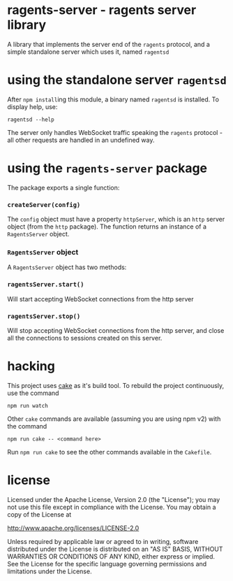 ragents-server - ragents server library
================================================================================

A library that implements the server end of the `ragents` protocol, and a
simple standalone server which uses it, named `ragentsd`



using the standalone server `ragentsd`
================================================================================

After `npm install`ing this module, a binary named `ragentsd` is installed.  To
display help, use:

    ragentsd --help

The server only handles WebSocket traffic speaking the `ragents` protocol - all
other requests are handled in an undefined way.



using the `ragents-server` package
================================================================================

The package exports a single function:

### `createServer(config)`

The `config` object must have a property `httpServer`, which is an `http`
server object (from the `http` package).  The function returns an instance
of a `RagentsServer` object.

### `RagentsServer` object

A `RagentsServer` object has two methods:

### `ragentsServer.start()`

Will start accepting WebSocket connections from the http server

### `ragentsServer.stop()`

Will stop accepting WebSocket connections from the http server, and
close all the connections to sessions created on this server.




hacking
================================================================================

This project uses [cake](http://coffeescript.org/#cake) as it's
build tool.  To rebuild the project continuously, use the command

    npm run watch

Other `cake` commands are available (assuming you are using npm v2) with
the command

    npm run cake -- <command here>

Run `npm run cake` to see the other commands available in the `Cakefile`.



license
================================================================================

Licensed under the Apache License, Version 2.0 (the "License");
you may not use this file except in compliance with the License.
You may obtain a copy of the License at

<http://www.apache.org/licenses/LICENSE-2.0>

Unless required by applicable law or agreed to in writing, software
distributed under the License is distributed on an "AS IS" BASIS,
WITHOUT WARRANTIES OR CONDITIONS OF ANY KIND, either express or implied.
See the License for the specific language governing permissions and
limitations under the License.
